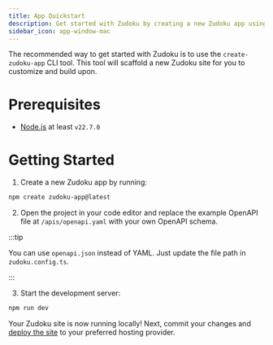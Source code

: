 ```yaml
---
title: App Quickstart
description: Get started with Zudoku by creating a new Zudoku app using the `create-zudoku-app` tool.
sidebar_icon: app-window-mac
---
```


The recommended way to get started with Zudoku is to use the `create-zudoku-app` CLI tool. This tool will scaffold a new Zudoku site for you to customize and build upon.

# Prerequisites

- [Node.js](https://nodejs.org/) at least `v22.7.0`

# Getting Started

1. Create a new Zudoku app by running:

```bash
npm create zudoku-app@latest
```

2. Open the project in your code editor and replace the example OpenAPI file at `/apis/openapi.yaml` with your own OpenAPI schema.

:::tip

You can use `openapi.json` instead of YAML. Just update the file path in `zudoku.config.ts`.

:::

3. Start the development server:

```bash
npm run dev
```

Your Zudoku site is now running locally! Next, commit your changes and [deploy the site](./deployment.md) to your preferred hosting provider.
